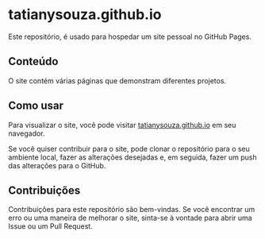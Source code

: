 # tatianysouza.github.io

Este repositório, é usado para hospedar um site pessoal no GitHub Pages.

## Conteúdo

O site contém várias páginas que demonstram diferentes projetos.

## Como usar

Para visualizar o site, você pode visitar [tatianysouza.github.io](https://github.com/tatianysouza/tatianysouza) em seu navegador.

Se você quiser contribuir para o site, pode clonar o repositório para o seu ambiente local, fazer as alterações desejadas e, em seguida, fazer um push das alterações para o GitHub.

## Contribuições

Contribuições para este repositório são bem-vindas. Se você encontrar um erro ou uma maneira de melhorar o site, sinta-se à vontade para abrir uma Issue ou um Pull Request.
